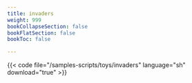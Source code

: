 ```yaml
---
title: invaders
weight: 999
bookCollapseSection: false
bookFlatSection: false
bookToc: false

---
```


{{< code file="/samples-scripts/toys/invaders" language="sh" download="true" >}}
